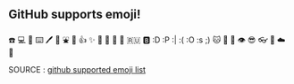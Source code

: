 
GitHub supports emoji!
--
:phone:
:computer:
:notebook:
:keyboard:
:pen:
:pencil:
:fountain:
:car:
:+1: 
:sparkles: 
:camel: 
:tada:
:rocket: 
:metal: 
:ru: 
:b:
:D 
:P
:|
:(
:O
:s
;)
:cat:
:sheep:
:dog:
:eye:
:sunglasses:
:eyeglasses:
:shoe:
:cloud:
:rainbow:

SOURCE :
[github supported emoji list](weblink)